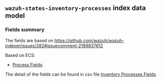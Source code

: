 ## `wazuh-states-inventory-processes` index data model

### Fields summary

The fields are based on https://github.com/wazuh/wazuh-indexer/issues/282#issuecomment-2189837612

Based on ECS:

- [Process Fields](https://www.elastic.co/guide/en/ecs/current/ecs-process.html).

The detail of the fields can be found in csv file [Inventory Processes Fields](fields.csv).
